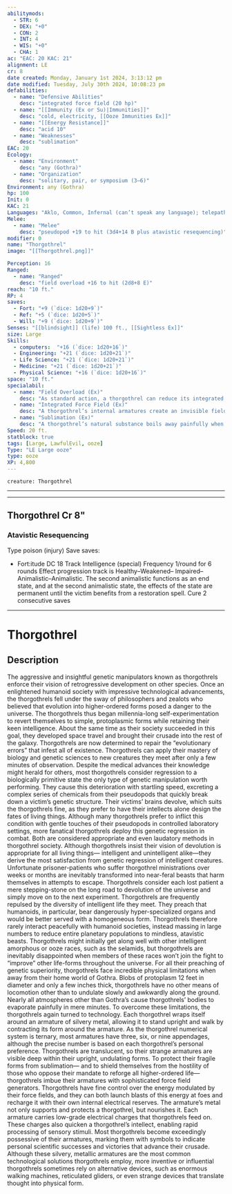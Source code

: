 ```yaml
---
abilitymods:
  - STR: 6
  - DEX: "+0"
  - CON: 2
  - INT: 4
  - WIS: "+0"
  - CHA: 1 
ac: "EAC: 20 KAC: 21" 
alignment: LE
cr: 8
date created: Monday, January 1st 2024, 3:13:12 pm
date modified: Tuesday, July 30th 2024, 10:08:23 pm
defabilities:
  - name: "Defensive Abilities"
    desc: "integrated force field (20 hp)"
  - name: "[[Immunity (Ex or Su)|Immunities]]"
    desc: "cold, electricity, [[Ooze Immunities Ex]]"
  - name: "[[Energy Resistance]]"
    desc: "acid 10"
  - name: "Weaknesses"
    desc: "sublimation"
EAC: 20
Ecology:
  - name: "Environment"
    desc: "any (Gothra)"
  - name: "Organization"
    desc: "solitary, pair, or symposium (3–6)"
Environment: any (Gothra)
hp: 100
Init: 0
KAC: 21
Languages: "Aklo, Common, Infernal (can’t speak any language); telepathy 100 ft."
Melee:
  - name: "Melee"
    desc: "pseudopod +19 to hit (3d4+14 B plus atavistic resequencing)"
modifier: 0
name: "Thorgothrel"
image: "[[Thorgothrel.png]]"

Perception: 16
Ranged:
  - name: "Ranged"
    desc: "field overload +16 to hit (2d8+8 E)"
reach: "10 ft."
RP: 4 
saves:
  - Fort: "+9 (`dice: 1d20+9`)"
  - Ref: "+5 (`dice: 1d20+5`)"
  - Will: "+9 (`dice: 1d20+9`)" 
Senses: "[[blindsight]] (life) 100 ft., [[Sightless Ex]]"
size: Large
Skills:
  - computers:  "+16 (`dice: 1d20+16`)"
  - Engineering: "+21 (`dice: 1d20+21`)"
  - Life Science: "+21 (`dice: 1d20+21`)"
  - Medicine: "+21 (`dice: 1d20+21`)"
  - Physical Science: "+16 (`dice: 1d20+16`)" 
space: "10 ft."
specialabil:
  - name: "Field Overload (Ex)"
    desc: "As standard action, a thorgothrel can reduce its integrated force field’s temporary Hit Points by 2 to unleash an electrical blast at a single target within 100 feet. As a full action, it can reduce the Hit Points of its integrated force field by 6 to unleash its electrical blast at up to 3 separate targets within 100 feet. The thorgothrel can’t use this ability if its integrated force field lacks enough temporary Hit Points to spend."
  - name: "Integrated Force Field (Ex)"
    desc: "A thorgothrel’s internal armatures create an invisible field around it just like the shield provided by a gray force field armor upgrade, except that it has unlimited charges. Its internal force field generator cannot be removed or targeted by spells or effects unless the thorgothrel is slain or expels it. When the number of temporary Hit Points supplied by the thorgothrel’s integrated force field is reduced to 0, the thorgothrel can spend 1 Resolve Point as a reaction to regain the 20 temporary Hit Points supplied by the force field."
  - name: "Sublimation (Ex)"
    desc: "A thorgothrel’s natural substance boils away painfully when it isn’t protected by its integrated force field. A thorgothrel that begins its turn with 0 temporary Hit Points from its force field loses 4d4 Hit Points and is off-target until the end of its turn. Sublimation does not occur within a vacuum or within carefully modulated environments that mimic the atmosphere of the thorgothrel’s poisonous home world."
Speed: 20 ft. 
statblock: true
tags: [Large, LawfulEvil, ooze]
Type: "LE Large ooze"
type: ooze
XP: 4,800 
---
```


```statblock
creature: Thorgothrel
```

---
---

## Thorgothrel Cr 8"

### Atavistic Resequencing

Type poison (injury)
Save saves:
  - Fort:itude DC 18 
Track Intelligence (special)
Frequency 1/round for 6 rounds 
Effect progression track is Healthy–Weakened– Impaired–Animalistic–Animalistic. The second animalistic functions as an end state, and at the second animalistic state, the effects of the state are permanent until the victim benefits from a restoration spell. 
Cure 2 consecutive saves
---

# Thorgothrel

## Description

The aggressive and insightful genetic manipulators known as thorgothrels enforce their vision of retrogressive development on other species. Once an enlightened humanoid society with impressive technological advancements, the thorgothrels fell under the sway of philosophers and zealots who believed that evolution into higher-ordered forms posed a danger to the universe. The thorgothrels thus began millennia-long self-experimentation to revert themselves to simple, protoplasmic forms while retaining their keen intelligence. About the same time as their society succeeded in this goal, they developed space travel and brought their crusade into the rest of the galaxy. Thorgothrels are now determined to repair the “evolutionary errors” that infest all of existence.
Thorgothrels can apply their mastery of biology and genetic sciences to new creatures they meet after only a few minutes of observation. Despite the medical advances their knowledge might herald for others, most thorgothrels consider regression to a biologically primitive state the only type of genetic manipulation worth performing. They cause this deterioration with startling speed, excreting a complex series of chemicals from their pseudopods that quickly break down a victim’s genetic structure. Their victims’ brains devolve, which suits the thorgothrels fine, as they prefer to have their intellects alone design the fates of living things. Although many thorgothrels prefer to inflict this condition with gentle touches of their pseudopods in controlled laboratory settings, more fanatical thorgothrels deploy this genetic regression in combat. Both are considered appropriate and even laudatory methods in thorgothrel society. Although thorgothrels insist their vision of devolution is appropriate for all living things— intelligent and unintelligent alike—they derive the most satisfaction from genetic regression of intelligent creatures. Unfortunate prisoner-patients who suffer thorgothrel ministrations over weeks or months are inevitably transformed into near-feral beasts that harm themselves in attempts to escape. Thorgothrels consider each lost patient a mere stepping-stone on the long road to devolution of the universe and simply move on to the next experiment.
Thorgothrels are frequently repulsed by the diversity of intelligent life they meet. They preach that humanoids, in particular, bear dangerously hyper-specialized organs and would be better served with a homogeneous form. Thorgothrels therefore rarely interact peacefully with humanoid societies, instead massing in large numbers to reduce entire planetary populations to mindless, atavistic beasts. Thorgothrels might initially get along well with other intelligent amorphous or ooze races, such as the selamids, but thorgothrels are inevitably disappointed when members of these races won’t join the fight to “improve” other life-forms throughout the universe.
For all their preaching of genetic superiority, thorgothrels face incredible physical limitations when away from their home world of Gothra. Blobs of protoplasm 12 feet in diameter and only a few inches thick, thorgothrels have no other means of locomotion other than to undulate slowly and awkwardly along the ground. Nearly all atmospheres other than Gothra’s cause thorgothrels’ bodies to evaporate painfully in mere minutes. To overcome these limitations, the thorgothrels again turned to technology. Each thorgothrel wraps itself around an armature of silvery metal, allowing it to stand upright and walk by contracting its form around the armature. As the thorgothrel numerical system is ternary, most armatures have three, six, or nine appendages, although the precise number is based on each thorgothrel’s personal preference. Thorgothrels are translucent, so their strange armatures are visible deep within their upright, undulating forms.
To protect their fragile forms from sublimation— and to shield themselves from the hostility of those who oppose their mandate to reforge all higher-ordered life—thorgothrels imbue their armatures with sophisticated force field generators. Thorgothrels have fine control over the energy modulated by their force fields, and they can both launch blasts of this energy at foes and recharge it with their own internal electrical reserves. The armature’s metal not only supports and protects a thorgothrel, but nourishes it. Each armature carries low-grade electrical charges that thorgothrels feed on. These charges also quicken a thorgothrel’s intellect, enabling rapid processing of sensory stimuli. Most thorgothrels become exceedingly possessive of their armatures, marking them with symbols to indicate personal scientific successes and victories that advance their crusade.
Although these silvery, metallic armatures are the most common technological solutions thorgothrels employ, more inventive or influential thorgothrels sometimes rely on alternative devices, such as enormous walking machines, reticulated gliders, or even strange devices that translate thought into physical form.
